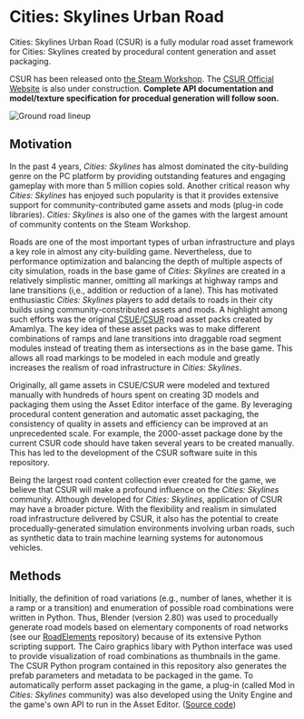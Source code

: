 # Cities: Skylines Urban Road

Cities: Skylines Urban Road (CSUR) is a fully modular road asset framework for Cities: Skylines created by procedural content generation and asset packaging.

CSUR has been released onto [the Steam Workshop](https://steamcommunity.com/sharedfiles/filedetails/?id=1959216109). The [CSUR Official Website](https://csur.fun) is also under construction. **Complete API documentation and model/texture specification for procedual generation will follow soon.** 

![Ground road lineup](https://github.com/victoriacity/CSUR/blob/master/render.png)

## Motivation

In the past 4 years, *Cities: Skylines* has almost dominated the city-building genre on the PC platform by providing outstanding features and engaging gameplay with more than 5 million copies sold. Another critical reason why *Cities: Skylines* has enjoyed such popularity is that it provides extensive support for community-contributed game assets and mods (plug-in code libraries). *Cities: Skylines* is also one of the games with the largest amount of community contents on the Steam Workshop.

Roads are one of the most important types of urban infrastructure and plays a key role in almost any city-building game. Nevertheless, due to performance optimization and balancing the depth of multiple aspects of city simulation, roads in the base game of *Cities: Skylines* are created in a relatively simplistic manner, omitting all markings at highway ramps and lane transitions (i,e., addition or reduction of a lane). This has motivated enthusiastic *Cities: Skylines* players to add details to roads in their city builds using community-constributed assets and mods. A highlight among such efforts was the original [CSUE](https://steamcommunity.com/workshop/filedetails/?id=1423096565)/[CSUR](https://steamcommunity.com/workshop/filedetails/?id=1206133771) road asset packs created by AmamIya. The key idea of these asset packs was to make different combinations of ramps and lane transitions into draggable road segment modules instead of treating them as intersections as in the base game. This allows all road markings to be modeled in each module and greatly increases the realism of road infrastructure in *Cities: Skylines*.

Originally, all game assets in CSUE/CSUR were modeled and textured manually with hundreds of hours spent on creating 3D models and packaging them using the Asset Editor interface of the game. By leveraging procedural content generation and automatic asset packaging, the consistency of quality in assets and efficiency can be improved at an unprecedented scale. For example, the 2000-asset package done by the current CSUR code should have taken several years to be created manually. This has led to the development of the CSUR software suite in this repository.

Being the largest road content collection ever created for the game, we believe that CSUR will make a profound influence on the *Cities: Skylines* community. Although developed for *Cities: Skylines*, application of CSUR may have a broader picture. With the flexibility and realism in simulated road infrastructure delivered by CSUR, it also has the potential to create procedually-generated simulation environments involving urban roads, such as synthetic data to train machine learning systems for autonomous vehicles.

## Methods
Initially, the definition of road variations (e.g., number of lanes, whether it is a ramp or a transition) and enumeration of possible road combinations were written in Python. Thus, Blender (version 2.80) was used to procedually generate road models based on elementary components of road networks (see our [RoadElements](https://github.com/citiesskylines-csur/RoadElements) repository) because of its extensive Python scripting support. The Cairo graphics libary with Python interface was used to provide visualization of road combinations as thumbnails in the game. The CSUR Python program contained in this repository also generates the prefab parameters and metadata to be packaged in the game. To automatically perform asset packaging in the game, a plug-in (called Mod in *Cities: Skylines* community) was also developed using the Unity Engine and the game's own API to run in the Asset Editor. ([Source code](https://github.com/citiesskylines-csur/RoadImporter)) 


